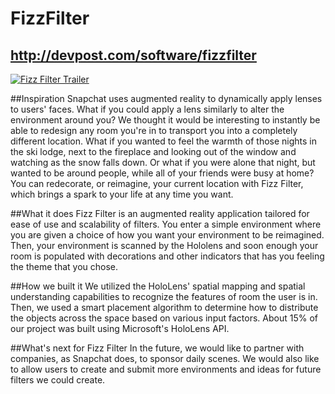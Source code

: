 # FizzFilter

## http://devpost.com/software/fizzfilter
[![Fizz Filter Trailer](http://img.youtube.com/vi/T-D1KVIuvjA/0.jpg)](https://www.youtube.com/watch?v=46vKzjChjsU)

##Inspiration
Snapchat uses augmented reality to dynamically apply lenses to users' faces. What if you could apply a lens similarly to alter the environment around you? We thought it would be interesting to instantly be able to redesign any room you're in to transport you into a completely different location. What if you wanted to feel the warmth of those nights in the ski lodge, next to the fireplace and looking out of the window and watching as the snow falls down. Or what if you were alone that night, but wanted to be around people, while all of your friends were busy at home? You can redecorate, or reimagine, your current location with Fizz Filter, which brings a spark to your life at any time you want.

##What it does
Fizz Filter is an augmented reality application tailored for ease of use and scalability of filters. You enter a simple environment where you are given a choice of how you want your environment to be reimagined. Then, your environment is scanned by the Hololens and soon enough your room is populated with decorations and other indicators that has you feeling the theme that you chose.

##How we built it
We utilized the HoloLens' spatial mapping and spatial understanding capabilities to recognize the features of room the user is in. Then, we used a smart placement algorithm to determine how to distribute the objects across the space based on various input factors. About 15% of our project was built using Microsoft's HoloLens API.

##What's next for Fizz Filter
In the future, we would like to partner with companies, as Snapchat does, to sponsor daily scenes. We would also like to allow users to create and submit more environments and ideas for future filters we could create.
